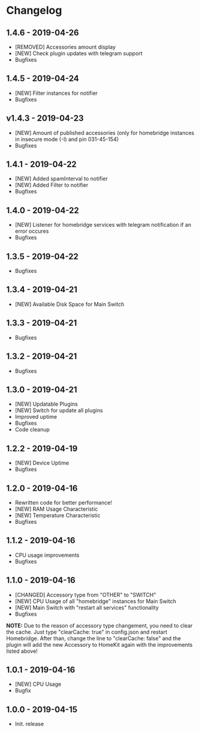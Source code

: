 # Changelog


## 1.4.6 - 2019-04-26
- [REMOVED] Accessories amount display
- [NEW] Check plugin updates with telegram support
- Bugfixes


## 1.4.5 - 2019-04-24
- [NEW] Filter instances for notifier
- Bugfixes


## v1.4.3 - 2019-04-23
- [NEW] Amount of published accessories (only for homebridge instances in insecure mode (-I) and pin 031-45-154)
- Bugfixes


## 1.4.1 - 2019-04-22
- [NEW] Added spamInterval to notifier
- [NEW] Added Filter to notifier
- Bugfixes


## 1.4.0 - 2019-04-22
- [NEW] Listener for homebridge services with telegram notification if an error occures
- Bugfixes


## 1.3.5 - 2019-04-22
- Bugfixes


## 1.3.4 - 2019-04-21
- [NEW] Available Disk Space for Main Switch


## 1.3.3 - 2019-04-21
- Bugfixes


## 1.3.2 - 2019-04-21
- Bugfixes


## 1.3.0 - 2019-04-21
- [NEW] Updatable Plugins
- [NEW] Switch for update all plugins
- Improved uptime
- Bugfixes
- Code cleanup

## 1.2.2 - 2019-04-19
- [NEW] Device Uptime
- Bugfixes

## 1.2.0 - 2019-04-16
- Rewritten code for better performance!
- [NEW] RAM Usage Characteristic
- [NEW] Temperature Characteristic
- Bugfixes


## 1.1.2 - 2019-04-16
- CPU usage improvements
- Bugfixes

## 1.1.0 - 2019-04-16
- [CHANGED] Accessory type from "OTHER" to "SWITCH"
- [NEW] CPU Usage of all "homebridge" instances for Main Switch
- [NEW] Main Switch with "restart all services" functionality
- Bugfixes

**NOTE:** Due to the reason of accessory type changement, you need to clear the cache. Just type "clearCache: true" in config.json and restart Homebridge. After than, change the line to "clearCache: false" and the plugin will add the new Accessory to HomeKit again with the improvements listed above!

## 1.0.1 - 2019-04-16
- [NEW] CPU Usage
- Bugfix

## 1.0.0 - 2019-04-15
- Init. release
